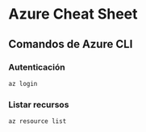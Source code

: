 # Azure Cheat Sheet

## Comandos de Azure CLI

### Autenticación
```bash
az login
```

### Listar recursos
```bash
az resource list
